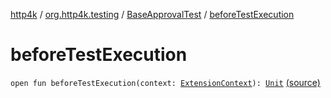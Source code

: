 [http4k](../../index.md) / [org.http4k.testing](../index.md) / [BaseApprovalTest](index.md) / [beforeTestExecution](./before-test-execution.md)

# beforeTestExecution

`open fun beforeTestExecution(context: `[`ExtensionContext`](https://junit.org/junit5/docs/5.6.0/api/org/junit/jupiter/api/extension/ExtensionContext.html)`): `[`Unit`](https://kotlinlang.org/api/latest/jvm/stdlib/kotlin/-unit/index.html) [(source)](https://github.com/http4k/http4k/blob/master/http4k-testing-approval/src/main/kotlin/org/http4k/testing/ApprovalTest.kt#L33)